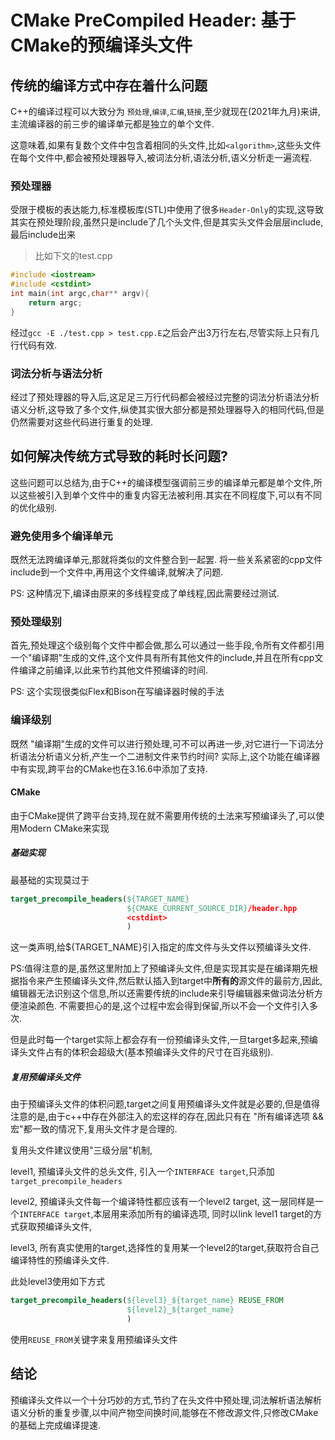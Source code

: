 # CMake PreCompiled Header: 基于CMake的预编译头文件

## 传统的编译方式中存在着什么问题

C++的编译过程可以大致分为 `预处理`,`编译`,`汇编`,`链接`,至少就现在(2021年九月)来讲,主流编译器的前三步的编译单元都是独立的单个文件.

这意味着,如果有复数个文件中包含着相同的头文件,比如`<algorithm>`,这些头文件在每个文件中,都会被预处理器导入,被词法分析,语法分析,语义分析走一遍流程.

### 预处理器

受限于模板的表达能力,标准模板库(STL)中使用了很多`Header-Only`的实现,这导致其实在预处理阶段,虽然只是include了几个头文件,但是其实头文件会层层include,最后include出来

> 比如下文的test.cpp

``` cpp
#include <iostream>
#include <cstdint>
int main(int argc,char** argv){
    return argc;
}
```

经过`gcc -E ./test.cpp > test.cpp.E`之后会产出3万行左右,尽管实际上只有几行代码有效.

### 词法分析与语法分析

经过了预处理器的导入后,这足足三万行代码都会被经过完整的词法分析语法分析语义分析,这导致了多个文件,纵使其实很大部分都是预处理器导入的相同代码,但是仍然需要对这些代码进行重复的处理.

## 如何解决传统方式导致的耗时长问题?

这些问题可以总结为,由于C++的编译模型强调前三步的编译单元都是单个文件,所以这些被引入到单个文件中的重复内容无法被利用.其实在不同程度下,可以有不同的优化级别.

### 避免使用多个编译单元

既然无法跨编译单元,那就将类似的文件整合到一起罢. 将一些关系紧密的cpp文件include到一个文件中,再用这个文件编译,就解决了问题.

PS: 这种情况下,编译由原来的多线程变成了单线程,因此需要经过测试.

### 预处理级别

首先,预处理这个级别每个文件中都会做,那么可以通过一些手段,令所有文件都引用一个"编译期"生成的文件,这个文件具有所有其他文件的include,并且在所有cpp文件编译之前编译,以此来节约其他文件预编译的时间.

PS: 这个实现很类似Flex和Bison在写编译器时候的手法

### 编译级别

既然 "编译期"生成的文件可以进行预处理,可不可以再进一步,对它进行一下词法分析语法分析语义分析,产生一个二进制文件来节约时间? 实际上,这个功能在编译器中有实现,跨平台的CMake也在3.16.6中添加了支持.

#### CMake

由于CMake提供了跨平台支持,现在就不需要用传统的土法来写预编译头了,可以使用Modern CMake来实现

##### 基础实现

最基础的实现莫过于

``` cmake
target_precompile_headers(${TARGET_NAME}
                          ${CMAKE_CURRENT_SOURCE_DIR}/header.hpp
                          <cstdint>
                          )
```

这一类声明,给${TARGET_NAME}引入指定的库文件与头文件以预编译头文件.

PS:值得注意的是,虽然这里附加上了预编译头文件,但是实现其实是在编译期先根据指令来产生预编译头文件,然后默认插入到target中**所有的**源文件的最前方,因此,编辑器无法识别这个信息,所以还需要传统的include来引导编辑器来做词法分析方便渲染颜色. 不需要担心的是,这个过程中宏会得到保留,所以不会一个文件引入多次.

但是此时每一个target实际上都会存有一份预编译头文件,一旦target多起来,预编译头文件占有的体积会超级大(基本预编译头文件的尺寸在百兆级别).

##### 复用预编译头文件

由于预编译头文件的体积问题,target之间复用预编译头文件就是必要的,但是值得注意的是,由于c++中存在外部注入的宏这样的存在,因此只有在 "所有编译选项 && 宏"都一致的情况下,复用头文件才是合理的.

复用头文件建议使用"三级分层"机制,

level1, 预编译头文件的总头文件, 引入一个`INTERFACE target`,只添加`target_precompile_headers`

level2, 预编译头文件每一个编译特性都应该有一个level2 target, 这一层同样是一个`INTERFACE target`,本层用来添加所有的编译选项, 同时以link  level1 target的方式获取预编译头文件,

level3, 所有真实使用的target,选择性的复用某一个level2的target,获取符合自己编译特性的预编译头文件.

此处level3使用如下方式

``` cmake
target_precompile_headers(${level3}_${target_name} REUSE_FROM
                          ${level2}_${target_name}
                          )
```

使用`REUSE_FROM`关键字来复用预编译头文件

## 结论

预编译头文件以一个十分巧妙的方式,节约了在头文件中预处理,词法解析语法解析语义分析的重复步骤,以中间产物空间换时间,能够在不修改源文件,只修改CMake的基础上完成编译提速.